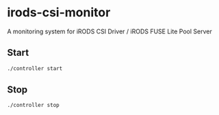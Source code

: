 # irods-csi-monitor
A monitoring system for iRODS CSI Driver / iRODS FUSE Lite Pool Server

## Start

```bash
./controller start
```

## Stop

```bash
./controller stop
```
